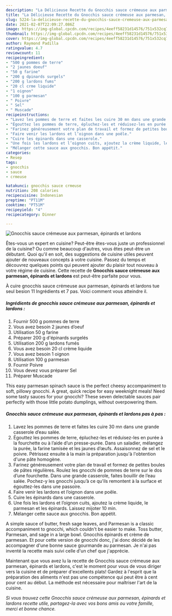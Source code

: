 ```yaml
---
description: "La Délicieuse Recette du Gnocchis sauce crémeuse aux parmesan, épinards et lardons"
title: "La Délicieuse Recette du Gnocchis sauce crémeuse aux parmesan, épinards et lardons"
slug: 5224-la-delicieuse-recette-du-gnocchis-sauce-cremeuse-aux-parmesan-epinards-et-lardons
date: 2021-02-07T22:09:27.086Z
image: https://img-global.cpcdn.com/recipes/4eeff58231d14576/751x532cq70/gnocchis-sauce-cremeuse-aux-parmesan-epinards-et-lardons-photo-principale-de-la-recette.jpg
thumbnail: https://img-global.cpcdn.com/recipes/4eeff58231d14576/751x532cq70/gnocchis-sauce-cremeuse-aux-parmesan-epinards-et-lardons-photo-principale-de-la-recette.jpg
cover: https://img-global.cpcdn.com/recipes/4eeff58231d14576/751x532cq70/gnocchis-sauce-cremeuse-aux-parmesan-epinards-et-lardons-photo-principale-de-la-recette.jpg
author: Raymond Padilla
ratingvalue: 4.7
reviewcount: 11
recipeingredient:
- "500 g pommes de terre"
- "2 jaunes doeuf"
- "50 g farine"
- "200 g dpinards surgels"
- "200 g lardons fums"
- "20 cl crme liquide"
- "1 oignon"
- "100 g parmesan"
- " Poivre"
- " Sel"
- " Muscade"
recipeinstructions:
- "Lavez les pommes de terre et faites les cuire 30 mn dans une grande casserole d’eau salée."
- "Égouttez les pommes de terre, épluchez-les et réduisez-les en purée à la fourchette ou à l’aide d’un presse-purée. Dans un saladier, mélangez la purée, la farine tamisée et les jaunes d’œufs. Assaisonnez de sel et le poivre. Pétrissez ensuite à la main la préparation jusqu&#39;à l&#39;obtention d&#39;une pâte homogène."
- "Farinez généreusement votre plan de travail et formez de petites boules de pâtes régulières. Roulez les gnocchi de pommes de terre sur le dos d’une fourchette. Dans une grande casserole, faites bouillir de l’eau salée. Pochez-y les gnocchi jusqu’à ce qu’ils remontent à la surface et égouttez-les dans une passoire."
- "Faire venir les lardons et l’oignon dans une poêle."
- "Cuire les épinards dans une casserole."
- "Une fois les lardons et l’oignon cuits, ajoutez la crème liquide, le parmesan et les épinards. Laissez mijoter 10 min."
- "Mélanger cette sauce aux gnocchis. Bon appétit."
categories:
- Resep
tags:
- gnocchis
- sauce
- crmeuse

katakunci: gnocchis sauce crmeuse 
nutrition: 208 calories
recipecuisine: Indonesian
preptime: "PT11M"
cooktime: "PT51M"
recipeyield: "4"
recipecategory: Dinner

---
```



![Gnocchis sauce crémeuse aux parmesan, épinards et lardons](https://img-global.cpcdn.com/recipes/4eeff58231d14576/751x532cq70/gnocchis-sauce-cremeuse-aux-parmesan-epinards-et-lardons-photo-principale-de-la-recette.jpg)

Êtes-vous un expert en cuisine? Peut-être êtes-vous juste un professionnel de la cuisine? Ou comme beaucoup d'autres, vous êtes peut-être un débutant. Quoi qu'il en soit, des suggestions de cuisine utiles peuvent ajouter de nouveaux concepts à votre cuisine. Passez du temps et découvrez quelques points qui peuvent ajouter du plaisir tout nouveau à votre régime de cuisine. Cette recette de <strong> Gnocchis sauce crémeuse aux parmesan, épinards et lardons </strong> est peut-être parfaite pour vous.

<!--inarticleads1-->

À cuire gnocchis sauce crémeuse aux parmesan, épinards et lardons tue seul besion 11 Ingrédients et 7 pas. Voici comment vous atteindre il.

##### Ingrédients de gnocchis sauce crémeuse aux parmesan, épinards et lardons :

1. Fournir 500 g pommes de terre
1. Vous avez besoin 2 jaunes d’oeuf
1. Utilisation 50 g farine
1. Préparer 200 g d&#39;épinards surgelés
1. Utilisation 200 g lardons fumés
1. Vous avez besoin 20 cl crème liquide
1. Vous avez besoin 1 oignon
1. Utilisation 100 g parmesan
1. Fournir  Poivre
1. Vous devez vous préparer  Sel
1. Préparer  Muscade


This easy parmesan spinach sauce is the perfect cheesy accompaniment to soft, pillowy gnocchi. A great, quick recipe for easy weeknight meals! Need some tasty sauces for your gnocchi? These seven delectable sauces pair perfectly with those little potato dumplings, without overpowering them. 

<!--inarticleads2-->

##### Gnocchis sauce crémeuse aux parmesan, épinards et lardons pas à pas :

1. Lavez les pommes de terre et faites les cuire 30 mn dans une grande casserole d’eau salée.
1. Égouttez les pommes de terre, épluchez-les et réduisez-les en purée à la fourchette ou à l’aide d’un presse-purée. Dans un saladier, mélangez la purée, la farine tamisée et les jaunes d’œufs. Assaisonnez de sel et le poivre. Pétrissez ensuite à la main la préparation jusqu&#39;à l&#39;obtention d&#39;une pâte homogène.
1. Farinez généreusement votre plan de travail et formez de petites boules de pâtes régulières. Roulez les gnocchi de pommes de terre sur le dos d’une fourchette. Dans une grande casserole, faites bouillir de l’eau salée. Pochez-y les gnocchi jusqu’à ce qu’ils remontent à la surface et égouttez-les dans une passoire.
1. Faire venir les lardons et l’oignon dans une poêle.
1. Cuire les épinards dans une casserole.
1. Une fois les lardons et l’oignon cuits, ajoutez la crème liquide, le parmesan et les épinards. Laissez mijoter 10 min.
1. Mélanger cette sauce aux gnocchis. Bon appétit.


A simple sauce of butter, fresh sage leaves, and Parmesan is a classic accompaniment to gnocchi, which couldn&#39;t be easier to make. Toss butter, Parmesan, and sage in a large bowl. Gnocchis épinards et crème de parmesan. Et pour cette version de gnocchi donc, j&#39;ai donc décidé de les accompagner d&#39;une bonne sauce gourmande au parmesan. Je n&#39;ai pas inventé la recette mais suivi celle d&#39;un chef que j&#39;apprécie. 

<!--inarticleads1-->

<p>
Maintenant que vous avez lu la recette de Gnocchis sauce crémeuse aux parmesan, épinards et lardons, c'est le moment pour vous de vous diriger vers la cuisine et de préparer d'excellents plats! Gardez à l'esprit que la préparation des aliments n'est pas une compétence qui peut être à cent pour cent au début. La méthode est nécessaire pour maîtriser l'art de la cuisine.
</p>

<p>
<i>Si vous trouvez cette Gnocchis sauce crémeuse aux parmesan, épinards et lardons recette utile, partagez-la avec vos bons amis ou votre famille, merci et bonne chance.</i>
</p>
